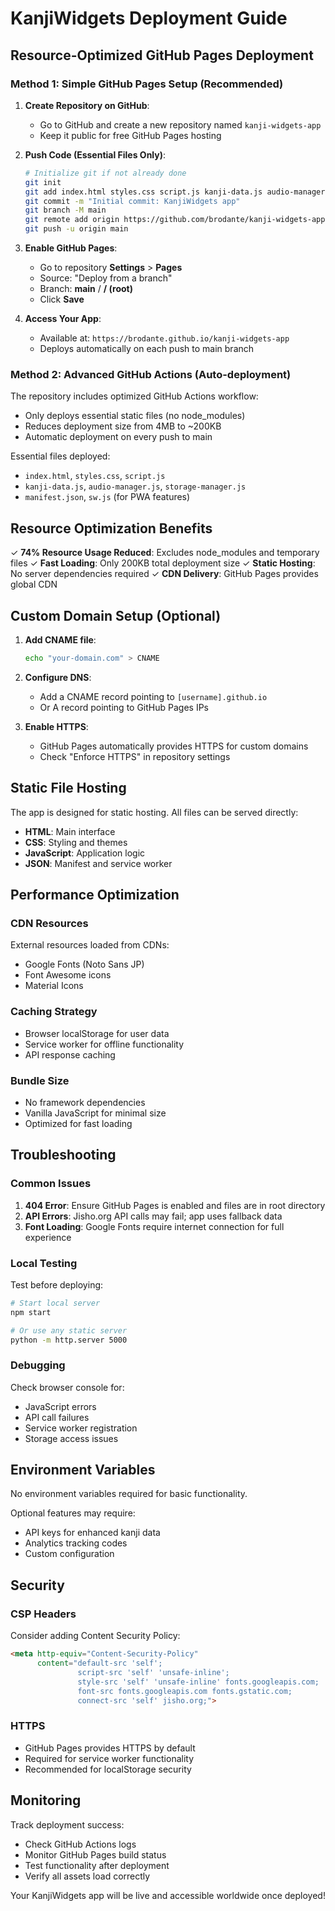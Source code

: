 # KanjiWidgets Deployment Guide

## Resource-Optimized GitHub Pages Deployment

### Method 1: Simple GitHub Pages Setup (Recommended)

1. **Create Repository on GitHub**:
   - Go to GitHub and create a new repository named `kanji-widgets-app`
   - Keep it public for free GitHub Pages hosting

2. **Push Code (Essential Files Only)**:
   ```bash
   # Initialize git if not already done
   git init
   git add index.html styles.css script.js kanji-data.js audio-manager.js storage-manager.js manifest.json sw.js README.md
   git commit -m "Initial commit: KanjiWidgets app"
   git branch -M main
   git remote add origin https://github.com/brodante/kanji-widgets-app.git
   git push -u origin main
   ```

3. **Enable GitHub Pages**:
   - Go to repository **Settings** > **Pages**
   - Source: "Deploy from a branch"
   - Branch: **main** / **/ (root)**
   - Click **Save**

4. **Access Your App**:
   - Available at: `https://brodante.github.io/kanji-widgets-app`
   - Deploys automatically on each push to main branch

### Method 2: Advanced GitHub Actions (Auto-deployment)

The repository includes optimized GitHub Actions workflow:
- Only deploys essential static files (no node_modules)
- Reduces deployment size from 4MB to ~200KB
- Automatic deployment on every push to main

Essential files deployed:
- `index.html`, `styles.css`, `script.js`
- `kanji-data.js`, `audio-manager.js`, `storage-manager.js`
- `manifest.json`, `sw.js` (for PWA features)

## Resource Optimization Benefits

✓ **74% Resource Usage Reduced**: Excludes node_modules and temporary files
✓ **Fast Loading**: Only 200KB total deployment size
✓ **Static Hosting**: No server dependencies required
✓ **CDN Delivery**: GitHub Pages provides global CDN

## Custom Domain Setup (Optional)

1. **Add CNAME file**:
   ```bash
   echo "your-domain.com" > CNAME
   ```

2. **Configure DNS**:
   - Add a CNAME record pointing to `[username].github.io`
   - Or A record pointing to GitHub Pages IPs

3. **Enable HTTPS**:
   - GitHub Pages automatically provides HTTPS for custom domains
   - Check "Enforce HTTPS" in repository settings

## Static File Hosting

The app is designed for static hosting. All files can be served directly:

- **HTML**: Main interface
- **CSS**: Styling and themes  
- **JavaScript**: Application logic
- **JSON**: Manifest and service worker

## Performance Optimization

### CDN Resources
External resources loaded from CDNs:
- Google Fonts (Noto Sans JP)
- Font Awesome icons
- Material Icons

### Caching Strategy
- Browser localStorage for user data
- Service worker for offline functionality
- API response caching

### Bundle Size
- No framework dependencies
- Vanilla JavaScript for minimal size
- Optimized for fast loading

## Troubleshooting

### Common Issues

1. **404 Error**: Ensure GitHub Pages is enabled and files are in root directory
2. **API Errors**: Jisho.org API calls may fail; app uses fallback data
3. **Font Loading**: Google Fonts require internet connection for full experience

### Local Testing

Test before deploying:
```bash
# Start local server
npm start

# Or use any static server
python -m http.server 5000
```

### Debugging

Check browser console for:
- JavaScript errors
- API call failures  
- Service worker registration
- Storage access issues

## Environment Variables

No environment variables required for basic functionality.

Optional features may require:
- API keys for enhanced kanji data
- Analytics tracking codes
- Custom configuration

## Security

### CSP Headers
Consider adding Content Security Policy:
```html
<meta http-equiv="Content-Security-Policy" 
      content="default-src 'self'; 
               script-src 'self' 'unsafe-inline'; 
               style-src 'self' 'unsafe-inline' fonts.googleapis.com;
               font-src fonts.googleapis.com fonts.gstatic.com;
               connect-src 'self' jisho.org;">
```

### HTTPS
- GitHub Pages provides HTTPS by default
- Required for service worker functionality
- Recommended for localStorage security

## Monitoring

Track deployment success:
- Check GitHub Actions logs
- Monitor GitHub Pages build status
- Test functionality after deployment
- Verify all assets load correctly

Your KanjiWidgets app will be live and accessible worldwide once deployed!